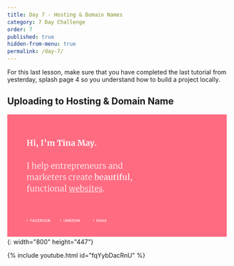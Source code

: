 ```yaml
---
title: Day 7 - Hosting & Domain Names
category: 7 Day Challenge
order: 7
published: true
hidden-from-menu: true
permalink: /day-7/
---
```


For this last lesson, make sure that you have completed the last tutorial from yesterday, splash page 4 so you understand how to build a project locally.&nbsp;

## Uploading to Hosting & Domain Name

![](/uploads/simple.png){: width="800" height="447"}

{% include youtube.html id="fqYybDacRnU" %}
